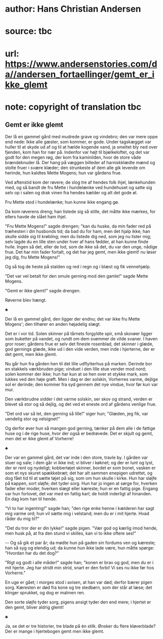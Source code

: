 # author: Hans Christian Andersen
# source: tbc
# url: https://www.andersenstories.com/da//andersen_fortaellinger/gemt_er_ikke_glemt
# note: copyright of translation tbc

## Gemt er ikke glemt 

Der lå en gammel gård med mudrede grave og vindebro; den var mere oppe
end nede: Ikke alle gæster, som kommer, er gode. Under tagskægget var
huller til at skyde ud af og til at hælde kogende vand, ja smeltet bly
ned over fjenden, kom han for nær på. Indenfor var højt til
bjælkeloftet, og det var godt for den megen røg, der kom fra kaminilden,
hvor de store våde brændeknuder lå. Der hang på væggen billeder af
harniskklædte mænd og stolte fruer i svære klæder; den strunkeste af dem
alle gik levende om herinde, hun kaldtes Mette Mogens; hun var gårdens
frue.

Ved aftenstid kom der røvere; de slog tre af hendes folk ihjel,
lænkehunden med, og så bandt de fru Mette i hundelænke ved hundehuset og
satte sig selv op i salen og drak vinen fra hendes kælder og alt det
gode øl.

Fru Mette stod i hundelænke; hun kunne ikke engang gø.

Da kom røverens dreng; han listede sig så stille, det måtte ikke mærkes,
for ellers havde de slået ham ihjel.

"Fru Mette Mogens!" sagde drengen; "kan du huske, da min fader red på
træhesten i din husbonds tid; da bad du for ham, men det hjalp ikke; han
skulle sidde sig til krøbling; men du listede dig ned, som jeg nu lister
mig; selv lagde du en lille sten under hver af hans fødder, at han kunne
finde hvile. Ingen så det, eller de lod, som de ikke så det, du var den
unge, nådige frue. Det har min fader fortalt, og det har jeg gemt, men
ikke glemt! nu løser jeg dig, fru Mette Mogens!"

Og så tog de heste på stalden og red i regn og i blæst og fik
vennehjælp.

"Det var vel betalt for den smule gerning mod den gamle!" sagde Mette
Mogens.

"Gemt er ikke glemt!" sagde drengen.

Røverne blev hængt.

♣

Der lå en gammel gård, den ligger der endnu; det var ikke fru Mette
Mogens'; den tilhører en anden højadelig slægt.

Det er i vor tid. Solen skinner på tårnets forgyldte spir, små skovøer
ligger som buketter på vandet, og rundt om dem svømmer de vilde svaner.
I haven gror roser; gårdens frue er selv det fineste rosenblad, det
skinner i glæde, god gernings glæde, ikke ud i den vide verden, men inde
i hjerterne, der er det gemt, men ikke glemt.

Nu går hun fra gården hen til det lille udflytterhus på marken. Derinde
bor en stakkels værkbruden pige; vinduet i den lille stue vender mod
nord; solen kommer der ikke; hun har kun at se hen over et stykke mark,
som lukkes ved den høje grøft. Men i dag er der solskin, Vorherres
varme, dejlige sol er derinde; den kommer fra syd gennem det nye vindue,
hvor før kun var mur.

Den værkbrudne sidder i det varme solskin, ser skov og strand, verden er
blevet så stor og så dejlig, og det ved et eneste ord af gårdens venlige
frue.

"Det ord var så let, den gerning så lille!" siger hun; "Glæden, jeg
fik, var uendelig stor og velsignet!"

Og derfor øver hun så mangen god gerning, tænker på dem alle i de
fattige huse og i de rige huse, hvor der også er bedrøvede. Det er
skjult og gemt, men det er ikke glemt af Vorherre!

♣

Der var en gammel gård, det var inde i den store, travle by. I gården
var stuer og sale; i dem går vi ikke ind; vi bliver i køknet; og der er
lunt og lyst, der er rent og nydeligt; kobbertøjet skinner, bordet er
som bonet, vasken er som et nys skuret spækkebræt; det har alt sammen
enepigen udrettet, og dog fået tid til at sætte tøjet på sig, som om hun
skulle i kirke. Hun har sløjfe på kappen, sort sløjfe; det tyder sorg.
Hun har jo ingen at sørge for, hverken fader eller moder, hverken slægt
eller kæreste; hun er en fattig pige. Engang var hun forlovet, det var
med en fattig karl; de holdt inderligt af hinanden. En dag kom han til
hende.

"Vi to har ingenting!" sagde han; "den rige enke henne i kælderen har
sagt mig varme ord; hun vil sætte mig i velstand; men du er i mit
hjerte. Hvad råder du mig til?"

"Det du tror der er din lykke!" sagde pigen. "Vær god og kærlig imod
hende, men husk på, at fra den stund vi skilles, kan vi to ikke oftere
ses!"

-- Og så gik et par år; da mødte hun på gaden sin fordums ven og
kæreste; han så syg og elendig ud; da kunne hun ikke lade være, hun
måtte spørge: "Hvordan har du det dog?"

"Rigt og godt i alle måder!" sagde han; "konen er brav og god, men du
er i mit hjerte. Jeg har stridt min strid, snart er den forbi! Vi ses nu
ikke før hos Vorherre."

En uge er gået; i morges stod i avisen, at han var død; derfor bærer
pigen sorg. Kæresten er død fra kone og tre stedbørn, som der står at
læse; det klinger sprukket, og dog er malmen ren.

Den sorte sløjfe tyder sorg, pigens ansigt tyder den end mere; i hjertet
er den gemt, bliver aldrig glemt!

♣

Ja, se det er tre historier, tre blade på én stilk. Ønsker du flere
kløverblade? Der er mange i hjertebogen gemt men ikke glemt.
